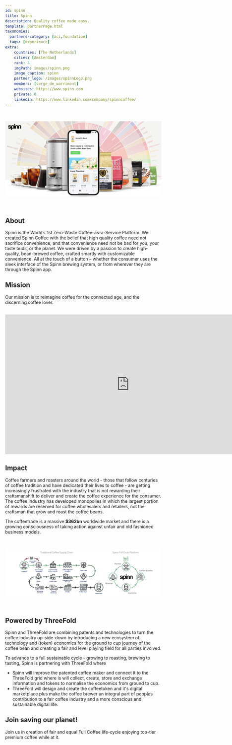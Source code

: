 ```yaml
---
id: spinn
title: Spinn
description: Quality coffee made easy.
template: partnerPage.html
taxonomies:
  partners-category: [aci,foundation]
  tags: [experience]
extra:
    countries: [The Netherlands]
    cities: [Amsterdam]
    rank: 4
    imgPath: images/spinn.png
    image_caption: spinn
    partner_logo: /images/spinnLogo.png
    members: [serge_de_warrimont]
    websites: https://www.spinn.com
    private: 0
    linkedin: https://www.linkedin.com/company/spinncoffee/
---
```


<br/>

![spinn](/images/spinn_coffee_platform.png)

<br/>

## About

Spinn is the World’s 1st Zero-Waste Coffee-as-a-Service Platform.
We created Spinn Coffee with the belief that high quality coffee need not sacrifice convenience; and that convenience need not be bad for you, your taste buds, or the planet. We were driven by a passion to create high-quality, bean-brewed coffee, crafted smartly with customizable convenience. All at the touch of a button – whether the consumer uses the sleek interface of the Spinn brewing system, or from wherever they are through the Spinn app.


## Mission

Our mission is to reimagine coffee for the connected age, and the discerning coffee lover.

<BR>

<iframe width="800" height="450" src="https://www.youtube.com/embed/brmS9_dCBz4" title="YouTube video player" frameborder="0" allow="accelerometer; autoplay; clipboard-write; encrypted-media; gyroscope; picture-in-picture" allowfullscreen></iframe>

<BR>


## Impact

Coffee farmers and roasters around the world - those that follow centuries of coffee tradition and have dedicated their lives to coffee - are getting increasingly frustrated with the industry that is not rewarding their craftsmanshift to deliver and create the coffee experience for the consumer. The coffee industry has developed monopolies in which the largest portion of rewards are reserved for coffee wholesalers and retailers, not the craftsman that grow and roast the coffee beans.
<br/>

The coffeetrade is a massive **$362bn** worldwide market and there is a growing consciousness of taking action against unfair and old fashioned business models.

<br/>

![spinn](/images/coffe_lifecycle.png)

<br/>

 
## Powered by ThreeFold

Spinn and ThreeFold are combining patents and technologies to turn the coffee industry up-side-down by introducing a new ecosystem of technology and (token) economics for the ground to cup journey of the coffee bean and creating a fair and level playing field for all parties involved.
<br/>

To advance to a full sustainable cycle - growing to roasting, brewing to tasting, Spinn is partnering with ThreeFold where 
- Spinn will improve the patented coffee maker and connect it to the ThreeFold grid where is will collect, create, store and exchange information and tokens to normalise the economics from ground to cup. 
- ThreeFold will design and create the coffeetoken and it's digital marketplace plus make the coffee brewer an integral part of peoples contribution to a fair coffee industry and a more conscious and sustainable digital life.

## Join saving our planet!

Join us in creation of fair and equal Full Coffee life-cycle enjoying top-tier premium coffee while at it.



